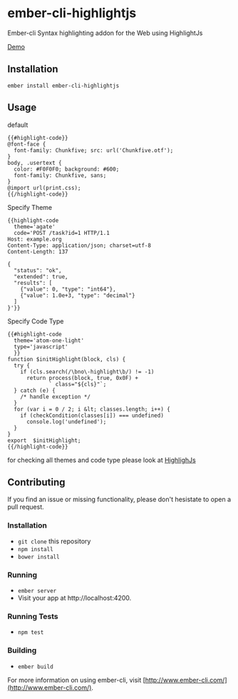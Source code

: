 # ember-cli-highlightjs
Ember-cli Syntax highlighting addon for the Web using HighlightJs

[Demo](ember-cli-highlighjs.shayanypn.ir/)

## Installation
`ember install ember-cli-highlightjs`



## Usage

default

    {{#highlight-code}}
    @font-face {
      font-family: Chunkfive; src: url('Chunkfive.otf');
    }
    body, .usertext {
      color: #F0F0F0; background: #600;
      font-family: Chunkfive, sans;
    }
    @import url(print.css);
    {{/highlight-code}}
 
 Specify Theme

    {{highlight-code
      theme='agate'
      code='POST /task?id=1 HTTP/1.1
    Host: example.org
    Content-Type: application/json; charset=utf-8
    Content-Length: 137
    
    {
      "status": "ok",
      "extended": true,
      "results": [
        {"value": 0, "type": "int64"},
        {"value": 1.0e+3, "type": "decimal"}
      ]
    }'}}

Specify Code Type

    {{#highlight-code
      theme='atom-one-light'
      type='javascript'
      }}
    function $initHighlight(block, cls) {
      try {
        if (cls.search(/\bno\-highlight\b/) != -1)
          return process(block, true, 0x0F) +
                 ` class="${cls}"`;
      } catch (e) {
        /* handle exception */
      }
      for (var i = 0 / 2; i &lt; classes.length; i++) {
        if (checkCondition(classes[i]) === undefined)
          console.log('undefined');
      }
    }
    export  $initHighlight;
    {{/highlight-code}}

for checking all themes and code type please look at [HighlighJs](https://highlightjs.org)




## Contributing
If you find an issue or missing functionality, please don't hesistate to open a pull request.

### Installation
* `git clone` this repository
* `npm install`
* `bower install`

### Running
* `ember server`
* Visit your app at http://localhost:4200.

### Running Tests
* `npm test`

### Building
* `ember build`

For more information on using ember-cli, visit [http://www.ember-cli.com/](http://www.ember-cli.com/).


